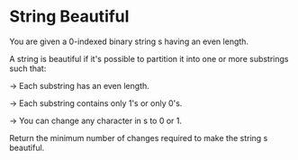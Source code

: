 # String Beautiful
You are given a 0-indexed binary string s having an even length.

A string is beautiful if it's possible to partition it into one or more substrings such that:

-> Each substring has an even length.

-> Each substring contains only 1's or only 0's.

-> You can change any character in s to 0 or 1.


Return the minimum number of changes required to make the string s beautiful.
